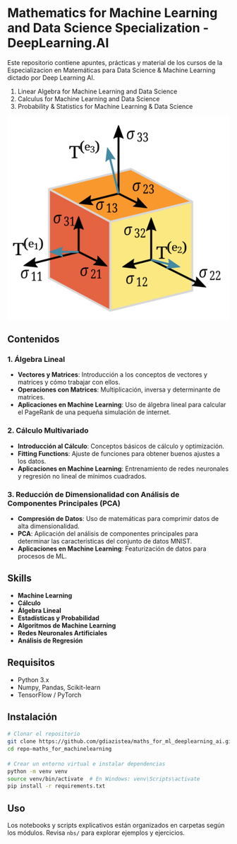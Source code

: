 # Mathematics for Machine Learning and Data Science Specialization - DeepLearning.AI

Este repositorio contiene apuntes, prácticas y material de los cursos de la Especializacion en Matemáticas para Data Science & Machine Learning dictado por Deep Learning AI. 
  1. Linear Algebra for Machine Learning and Data Science
  2. Calculus for Machine Learning and Data Science
  3. Probability & Statistics for Machine Learning & Data Science

![Maths for Machine Learning](maths_for_ml.png)

## Contenidos

### 1. Álgebra Lineal
- **Vectores y Matrices**: Introducción a los conceptos de vectores y matrices y cómo trabajar con ellos.
- **Operaciones con Matrices**: Multiplicación, inversa y determinante de matrices.
- **Aplicaciones en Machine Learning**: Uso de álgebra lineal para calcular el PageRank de una pequeña simulación de internet.

### 2. Cálculo Multivariado
- **Introducción al Cálculo**: Conceptos básicos de cálculo y optimización.
- **Fitting Functions**: Ajuste de funciones para obtener buenos ajustes a los datos.
- **Aplicaciones en Machine Learning**: Entrenamiento de redes neuronales y regresión no lineal de mínimos cuadrados.

### 3. Reducción de Dimensionalidad con Análisis de Componentes Principales (PCA)
- **Compresión de Datos**: Uso de matemáticas para comprimir datos de alta dimensionalidad.
- **PCA**: Aplicación del análisis de componentes principales para determinar las características del conjunto de datos MNIST.
- **Aplicaciones en Machine Learning**: Featurización de datos para procesos de ML.

## Skills
- **Machine Learning**
- **Cálculo**
- **Álgebra Lineal**
- **Estadísticas y Probabilidad**
- **Algoritmos de Machine Learning**
- **Redes Neuronales Artificiales**
- **Análisis de Regresión**

## Requisitos
- Python 3.x
- Numpy, Pandas, Scikit-learn
- TensorFlow / PyTorch

## Instalación
```bash
# Clonar el repositorio
git clone https://github.com/gdiazistea/maths_for_ml_deeplearning_ai.git
cd repo-maths_for_machinelearning

# Crear un entorno virtual e instalar dependencias
python -m venv venv
source venv/bin/activate  # En Windows: venv\Scripts\activate
pip install -r requirements.txt
```

## Uso
Los notebooks y scripts explicativos están organizados en carpetas según los módulos. 
Revisa `nbs/` para explorar ejemplos y ejercicios.
